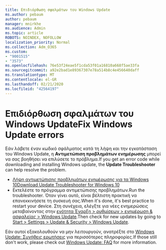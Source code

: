 ```yaml
---
title: Επιδιόρθωση σφαλμάτων του Windows Update
ms.author: pebaum
author: pebaum
manager: mnirkhe
ms.audience: Admin
ms.topic: article
ROBOTS: NOINDEX, NOFOLLOW
localization_priority: Normal
ms.collection: Adm_O365
ms.custom:
- "9001515"
- "3573"
ms.openlocfilehash: 76e53f24eae5f1cda53f01a16810a668f5ae33fa
ms.sourcegitcommit: a92e2bad1e89367307e78a514b8c4e456640daff
ms.translationtype: MT
ms.contentlocale: el-GR
ms.lasthandoff: 02/21/2020
ms.locfileid: "42564197"
---
```

# <a name="fix-windows-update-errors"></a><span data-ttu-id="582ac-102">Επιδιόρθωση σφαλμάτων του Windows Update</span><span class="sxs-lookup"><span data-stu-id="582ac-102">Fix Windows Update errors</span></span>

<span data-ttu-id="582ac-103">Εάν λάβετε έναν κωδικό σφάλματος κατά τη λήψη και την εγκατάσταση του Windows Update, η **Αντιμετώπιση προβλημάτων ενημέρωσης** μπορεί να σας βοηθήσει να επιλύσετε το πρόβλημα.</span><span class="sxs-lookup"><span data-stu-id="582ac-103">If you get an error code while downloading and installing Windows update, the **Update Troubleshooter** can help resolve the problem.</span></span>

- [<span data-ttu-id="582ac-104">Λήψη αντιμετώπισης προβλημάτων ενημέρωσης για τα Windows 10</span><span class="sxs-lookup"><span data-stu-id="582ac-104">Download Update Troubleshooter for Windows 10</span></span>](https://support.microsoft.com/en-us/help/4027322/windows-update-troubleshooter)
- <span data-ttu-id="582ac-105">Εκτελέστε το πρόγραμμα αντιμετώπισης προβλημάτων.</span><span class="sxs-lookup"><span data-stu-id="582ac-105">Run the troubleshooter.</span></span> <span data-ttu-id="582ac-106">Όταν γίνει αυτό, είναι βέλτιστη πρακτική να επανεκκινήσετε τη συσκευή σας.</span><span class="sxs-lookup"><span data-stu-id="582ac-106">When it's done, it's best practice to restart your device.</span></span> <span data-ttu-id="582ac-107">Στη συνέχεια, ελέγξτε για νέες ενημερώσεις μεταβαίνοντας στην [ενότητα Έναρξη > ρυθμίσεων > ενημέρωση & ασφαλείας > Windows Update](ms-settings:windowsupdate).</span><span class="sxs-lookup"><span data-stu-id="582ac-107">Then check for new updates by going to [Start > Settings > Update & Security > Windows Update](ms-settings:windowsupdate).</span></span>

<span data-ttu-id="582ac-108">Εάν αυτοί εξακολουθούν να μην λειτουργούν, ανατρέξτε στο [Windows Update: Συνήθεις ερωτήσεις](https://support.microsoft.com/help/12373/windows-update-faq) για περισσότερες πληροφορίες.</span><span class="sxs-lookup"><span data-stu-id="582ac-108">If those still don't work, please check out [Windows Update: FAQ](https://support.microsoft.com/help/12373/windows-update-faq) for more information.</span></span>
